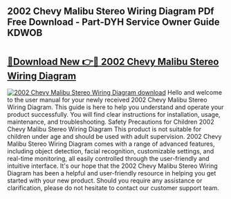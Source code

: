 ## 2002 Chevy Malibu Stereo Wiring Diagram PDf Free Download - Part-DYH Service Owner Guide KDWOB

# <h2><a href="http://dfpdoko.blite.top/?on=2002+Chevy+Malibu+Stereo+Wiring+Diagram">🔗Download New 👉🔴 2002 Chevy Malibu Stereo Wiring Diagram</a></h2>

[![2002 Chevy Malibu Stereo Wiring Diagram download](https://i.imgur.com/lujVjoI.png)](http://dfpdoko.blite.top/?on=2002+Chevy+Malibu+Stereo+Wiring+Diagram)
Hello and welcome to the user manual for your newly received 2002 Chevy Malibu Stereo Wiring Diagram. This guide is here to help you understand and operate your product successfully. You will find clear instructions for installation, usage, maintenance, and troubleshooting. Safety Precautions for Children 2002 Chevy Malibu Stereo Wiring Diagram This product is not suitable for children under age and should be used with adult supervision. 2002 Chevy Malibu Stereo Wiring Diagram comes with a range of advanced features, including object detection, facial recognition, customizable settings, and real-time monitoring, all easily controlled through the user-friendly and intuitive interface. It's our hope that the 2002 Chevy Malibu Stereo Wiring Diagram has been a helpful and user-friendly resource in helping you get started with your new product. Should you require any assistance or clarification, please do not hesitate to contact our customer support team.
